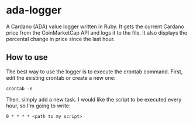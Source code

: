 # ada-logger
A Cardano (ADA) value logger written in Ruby. It gets the current Cardano price from the CoinMarketCap API and logs it to the file. 
It also displays the percental change in price since the last hour.

## How to use
The best way to use the logger is to execute the crontab command. First, edit the existing crontab or create a new one:
```
crontab -e
```

Then, simply add a new task. I would like the script to be executed every hour, so I'm going to write:
```
0 * * * * <path to my script>
```